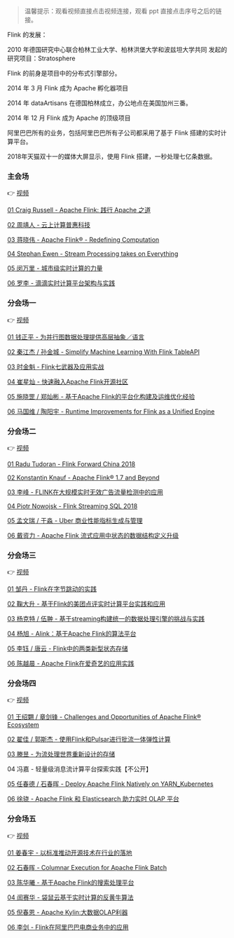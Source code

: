 > 温馨提示：观看视频直接点击视频连接，观看 ppt 直接点击序号之后的链接。

Flink 的发展：

2010 年德国研究中心联合柏林工业大学、柏林洪堡大学和波兹坦大学共同
发起的研究项目：Stratosphere

Flink 的前身是项目中的分布式引擎部分。

2014 年 3 月 Flink 成为 Apache 孵化器项目

2014 年 dataArtisans 在德国柏林成立，办公地点在美国加州三番。

2014 年 12 月 Flink 成为 Apache 的顶级项目

阿里巴巴所有的业务，包括阿里巴巴所有子公司都采用了基于 Flink 搭建的实时计算平台。

2018年天猫双十一的媒体大屏显示，使用 Flink 搭建，一秒处理七亿条数据。


### 主会场

:point_right: [视频](https://yq.aliyun.com/live/701)

[01 Craig Russell - Apache Flink: 践行 Apache 之道](https://files.alicdn.com/tpsservice/b40e46ca0abcef3e3f12f7fe12c46f0a.pdf)

[02 周靖人 - 云上计算普惠科技](https://files.alicdn.com/tpsservice/9a90a15cc2666348aa7e2fef4846eea7.pdf)

[03 蒋晓伟 - Apache Flink® - Redefining Computation](https://files.alicdn.com/tpsservice/62fa5ebcd23ea0b8a956f2a06197b57a.pdf )

[04 Stephan Ewen - Stream Processing takes on Everything](https://files.alicdn.com/tpsservice/9759cf4877c51e0c5aec6244cfe399b0.pdf)

[05 闵万里 - 城市级实时计算的力量](https://files.alicdn.com/tpsservice/5f3272c3212b77cd835ff020d9954480.pdf)

[06 罗李 - 滴滴实时计算平台架构与实践](https://files.alicdn.com/tpsservice/aca017af879a657ed0983b8f1cf4bbfd.pdf)


### 分会场一

:point_right: [视频](https://yq.aliyun.com/live/703)

[01 钱正平 - 为并行图数据处理提供高层抽象／语言](https://files.alicdn.com/tpsservice/1f9799e34cd9ce22678b1ed13b71e615.pdf)

[02 秦江杰 / 孙金城 - Simplify Machine Learning With Flink TableAPI](https://files.alicdn.com/tpsservice/69181d1fd85d15635a7fe64ebafbf140.pdf)

[03 时金魁 - Flink七武器及应用实战](https://files.alicdn.com/tpsservice/4346f13e6710d3faed35fa21976ce1cb.pdf)

[04 崔星灿 - 快速融入Apache Flink开源社区](https://files.alicdn.com/tpsservice/981cfe593809cc08c11c5f0cee4d19cd.pdf)

[05 施晓罡 / 郑灿彬 - 基于Apache Flink的平台化构建及运维优化经验](https://files.alicdn.com/tpsservice/9bcc469feb3dcca4ea15226e70e23ed5.pdf)

[06 马国维 / 陶阳宇 - Runtime Improvements for Flink as a Unified Engine](https://files.alicdn.com/tpsservice/8510c65ffa1fde57274595c5bb009347.pdf)


### 分会场二

:point_right: [视频](https://yq.aliyun.com/live/702)

[01 Radu Tudoran - Flink Forward China 2018](https://files.alicdn.com/tpsservice/3d836d6366a800dc70f52a0ec0bb5bc5.pdf)

[02 Konstantin Knauf - Apache Flink® 1.7 and Beyond](https://files.alicdn.com/tpsservice/7d9e8f6cddc390eca132b0ae46722940.pdf)

[03 李峰 - FLINK在大规模实时无效广告流量检测中的应用](https://files.alicdn.com/tpsservice/c429c9351675f89a56000489519135a8.pdf)

[04 Piotr Nowojsk - Flink Streaming SQL 2018](https://files.alicdn.com/tpsservice/7038d8f09f58512171750ffe4a6f63c4.pdf)

[05 孟文瑞 / 于淼 - Uber 商业性能指标生成与管理](https://files.alicdn.com/tpsservice/9bf841f251392aedcbb7cc98c5d140fa.pdf)

[06 戴资力 - Apache Flink 流式应用中状态的数据结构定义升级](https://files.alicdn.com/tpsservice/d9fde10f25b061916eab468ac2c1fc47.pdf)


### 分会场三

:point_right: [视频](https://yq.aliyun.com/live/704)

[01 邹丹 - Flink在字节跳动的实践](https://files.alicdn.com/tpsservice/6b7686e18135389a76e2a0e476b270ec.pdf)

[02 鞠⼤升 - 基于Flink的美团点评实时计算平台实践和应⽤](https://files.alicdn.com/tpsservice/d855dadbdeacb1d7bae82c2780a545b5.pdf)

[03 杨克特 / 伍翀 - 基于streaming构建统一的数据处理引擎的挑战与实践](https://files.alicdn.com/tpsservice/74235d95df4b7b3163a96615e0b61131.pdf)

[04 杨旭 - Alink：基于Apache Flink的算法平台](https://files.alicdn.com/tpsservice/23c67b6682c7d74339af7c53fccac429.pdf)

[05 李钰 / 唐云 - Flink中的两类新型状态存储](https://files.alicdn.com/tpsservice/1df9ccb8a7b6b2782a558d3c32d40c19.pdf)

[06 陈越晨 - Apache Flink在爱奇艺的应用实践](https://files.alicdn.com/tpsservice/c421720fcb1c51026257cd770923844a.pdf)


### 分会场四

:point_right: [视频](https://yq.aliyun.com/live/705)

[01 王绍翾 / 章剑锋 - Challenges and Opportunities of Apache Flink® Ecosystem](https://files.alicdn.com/tpsservice/6122ed352e520aae78a22ed19657d150.pdf)

[02 翟佳 / 郭斯杰 - 使⽤Flink和Pulsar进⾏批流⼀体弹性计算](https://files.alicdn.com/tpsservice/36a600d88492560d8f33c86ce9e3f746.pdf)

[03 滕昱 - 为流处理世界重新设计的存储](https://files.alicdn.com/tpsservice/8c72901db4a4bda83e33d35b8e6d0ecd.pdf)

04 冯嘉 - 轻量级消息流计算平台探索实践【不公开】

[05 任春德 / 石春晖 - Deploy Apache Flink Natively on YARN_Kubernetes](https://files.alicdn.com/tpsservice/e548113c892561c49d55e01287a68802.pdf)

[06 徐骁 - Apache Flink 和 Elasticsearch 助⼒实时 OLAP 平台](https://files.alicdn.com/tpsservice/44558decf0f39980283107647d1e5755.pdf)


### 分会场五

:point_right: [视频](https://yq.aliyun.com/live/707)

[01 姜春宇 - 以标准推动开源技术在行业的落地](https://files.alicdn.com/tpsservice/13039399808974a7c40be0c5d671061e.pdf)

[02 石春晖 - Columnar Execution for Apache Flink Batch](https://files.alicdn.com/tpsservice/15d6d7236e6e29047500b3b25432e6bb.pdf)

[03 陈华曦 - 基于Apache Flink的搜索处理平台](https://files.alicdn.com/tpsservice/8dab3c208f8044a26937a7bd7aed3c3d.pdf)

[04 訚赛华 - 袋鼠云基于实时计算的反黄牛算法](https://files.alicdn.com/tpsservice/65149b8dc2643415c0a10878195d38b2.pdf)

[05 倪春恩 - Apache Kylin:大数据OLAP利器](https://files.alicdn.com/tpsservice/4a21d431d914e85b0edced063dbc40ff.pdf)

[06 李剑 - Flink在阿里巴巴电商业务中的应用](https://files.alicdn.com/tpsservice/badd0c8d32c9008d95addc0a28f1eb11.pdf)
